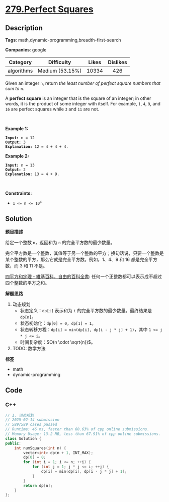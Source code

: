 # [279.Perfect Squares](https://leetcode.com/problems/perfect-squares/description/)

## Description

**Tags**: math,dynamic-programming,breadth-first-search

**Companies**: google

|  Category  |   Difficulty    | Likes | Dislikes |
| :--------: | :-------------: | :---: | :------: |
| algorithms | Medium (53.15%) | 10334 |   426    |

<p>Given an integer <code>n</code>, return <em>the least number of perfect square numbers that sum to</em> <code>n</code>.</p>
<p>A <strong>perfect square</strong> is an integer that is the square of an integer; in other words, it is the product of some integer with itself. For example, <code>1</code>, <code>4</code>, <code>9</code>, and <code>16</code> are perfect squares while <code>3</code> and <code>11</code> are not.</p>
<p>&nbsp;</p>
<p><strong class="example">Example 1:</strong></p>
<pre><code><strong>Input:</strong> n = 12
<strong>Output:</strong> 3
<strong>Explanation:</strong> 12 = 4 + 4 + 4.</code></pre>
<p><strong class="example">Example 2:</strong></p>
<pre><code><strong>Input:</strong> n = 13
<strong>Output:</strong> 2
<strong>Explanation:</strong> 13 = 4 + 9.</code></pre>
<p>&nbsp;</p>
<p><strong>Constraints:</strong></p>
<ul>
  <li><code>1 &lt;= n &lt;= 10<sup>4</sup></code></li>
</ul>

## Solution

**题目描述**

给定一个整数 `n`，返回和为 `n` 的完全平方数的最少数量。

完全平方数是一个整数，其值等于另一个整数的平方；换句话说，只要一个整数是某个整数的平方，那么它就是完全平方数。例如，1、4、9 和 16 都是完全平方数，而 3 和 11 不是。

[四平方和定理 - 維基百科，自由的百科全書](https://zh.wikipedia.org/wiki/%E5%9B%9B%E5%B9%B3%E6%96%B9%E5%92%8C%E5%AE%9A%E7%90%86): 任何一个正整数都可以表示成不超过四个整数的平方之和。

**解题思路**

1. 动态规划
   - 状态定义：`dp[i]` 表示和为 `i` 的完全平方数的最少数量。最终结果是 `dp[n]`。
   - 状态初始化：`dp[0] = 0`，`dp[1] = 1`。
   - 状态转移方程：`dp[i] = min(dp[i], dp[i - j * j] + 1)`，其中 `1 <= j * j <= i`。
   - 时间复杂度：$O(n \cdot \sqrt{n})$。
2. TODO: 数学方法

**标签**

- math
- dynamic-programming

<!-- code start -->
## Code

### C++

```cpp
// 1. 动态规划
// 2025-02-14 submission
// 589/589 cases passed
// Runtime: 46 ms, faster than 60.63% of cpp online submissions.
// Memory Usage: 13.2 MB, less than 67.91% of cpp online submissions.
class Solution {
public:
    int numSquares(int n) {
        vector<int> dp(n + 1, INT_MAX);
        dp[0] = 0;
        for (int i = 1; i <= n; ++i) {
            for (int j = 1; j * j <= i; ++j) {
                dp[i] = min(dp[i], dp[i - j * j] + 1);
            }
        }
        return dp[n];
    }
};
```

<!-- code end -->
